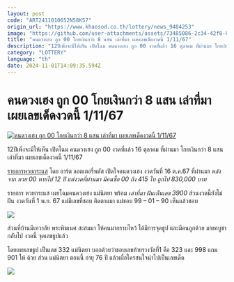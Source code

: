 ```yaml
---
layout: post
code: "ART2411010652N58KS7"
origin_url: "https://www.khaosod.co.th/lottery/news_9484253"
image: "https://github.com/user-attachments/assets/73485086-2c34-42f8-8f36-730bd3784645"
title: "คนดวงเฮง ถูก 00 โกยเงินกว่า 8 แสน เล่าที่มา เผยเลขเด็ดงวดนี้ 1/11/67"
description: "12ปีเพิ่งจะมีให้เห็น เปิดโฉม คนดวงเฮง ถูก 00 งวดที่แล้ว 16 ตุลาคม ที่ผ่านมา โกยเงินกว่า 8 แสน เล่าที่มา เผยเลขเด็ดงวดนี้ 1/11/67 รายการหวยกระแส โดย อาร์ต"
category: "LOTTERY"
language: "th"
date: 2024-11-01T14:09:35.594Z
---
```


# คนดวงเฮง ถูก 00 โกยเงินกว่า 8 แสน เล่าที่มา เผยเลขเด็ดงวดนี้ 1/11/67

[![คนดวงเฮง ถูก 00 โกยเงินกว่า 8 แสน เล่าที่มา เผยเลขเด็ดงวดนี้ 1/11/67](https://www.khaosod.co.th/wpapp/uploads/2024/10/huay00krasae111673110679998.jpg "คนดวงเฮง ถูก 00 โกยเงินกว่า 8 แสน เล่าที่มา เผยเลขเด็ดงวดนี้ 1/11/67")](https://www.khaosod.co.th/wpapp/uploads/2024/10/huay00krasae111673110679998.jpg)

12ปีเพิ่งจะมีให้เห็น เปิดโฉม คนดวงเฮง ถูก 00 งวดที่แล้ว 16 ตุลาคม ที่ผ่านมา โกยเงินกว่า 8 แสน เล่าที่มา เผยเลขเด็ดงวดนี้ 1/11/67

[รายการหวยกระแส](https://www.youtube.com/watch?v=0Wg5vwCY1jI) โดย อาร์ต ลอตเตอรี่พลัส เปิดใจคนดวงเฮง งวดวันที่ 16 ต.ค.67 ที่ผ่านมา _หลังจาก หวย 00 หายไป 12 ปี แต่งวดที่ผ่านมา มีคนซื้อ 00 ถึง 415 ใบ ถูกไป 830,000 บาท_

รายการ หวยกระแส เผยโฉมคนดวงเฮง แม่นิตยา พร้อม _เล่าที่มา ฝันเห็นเลข 3900_ ส่วนงวดนี้ยังไม่ฝัน งวดวันที่ 1 พ.ย. 67 แม่มีเลขที่ชอบ ติดตามมา แม่ชอบ 99 – 01 – 90 เห็นแล้วชอบ

[![](https://www.khaosod.co.th/wpapp/uploads/2024/10/huay00krasae111673110674.jpg)](https://www.khaosod.co.th/wpapp/uploads/2024/10/huay00krasae111673110674.jpg)

ส่วนที่บ้านมีเทวาลัย พระพิฆเนศ สะสมมา ให้คนมากราบไหว้ ได้มีการจุดธูป และมีคนถูกด้วย มาขอบูชากลับไป งวดนี้ จุดเลขธูปแล้ว

โดยเผยเลขธูป เป็นเลข 332 แม่นิตยา บอกด้วยว่าชอบเลขท้ายรางวัลที่1 คือ 323 และ 998 แถม 901 ให้ ด้วย ส่วน แม่นิตยา ตอนนี้ อายุ 76 ปี แล้วเผื่อใครสนใจนำไปเป็นเลขเด็ด

[![](https://www.khaosod.co.th/wpapp/uploads/2024/10/huay00krasae111673110672.jpg)](https://www.khaosod.co.th/wpapp/uploads/2024/10/huay00krasae111673110672.jpg)